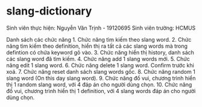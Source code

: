 # slang-dictionary
Sinh viên thực hiện: Nguyễn Văn Trịnh - 19120695
Sinh viên trường: HCMUS

Danh sách các chức năng
    1.  Chức năng tìm kiếm theo slang word. 
    2.  Chức năng tìm kiếm theo definition, hiển thị ra tất cả các slang words mà trong 
    defintion có chứa keyword gõ vào. 
    3.  Chức năng hiển thị history, danh sách các slang word đã tìm kiếm. 
    4.  Chức năng add 1 slang words mới. 
    5.  Chức năng edit 1 slang word. 
    6.  Chức năng delete 1 slang word. Confirm trước khi xoá. 
    7.  Chức năng reset danh sách slang words gốc. 
    8.  Chức năng random 1 slang word (On this day slang word). 
    9.  Chức năng đố vui, chương trình hiển thị 1 random slang word, với 4 đáp án cho 
    người dùng chọn. 
    10.  Chức năng đố vui, chương trình hiển thị 1 definition, với 4 slang words đáp án cho 
    người dùng chọn. 

